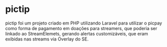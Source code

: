 # pictip
pictip foi um projeto criado em PHP utilizando Laravel para utilizar o picpay como forma de pagamento em doações para streamers, que poderia ser linkado ao StreamElemets, gerando alertas customizáveis, que eram exibidas nas streams via Overlay do SE.
